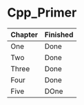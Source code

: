 # Cpp_Primer

|Chapter|Finished|
|---|---|
|One|Done|      
|Two|Done|
|Three|Done|
|Four|Done|
|Five|DOne|
